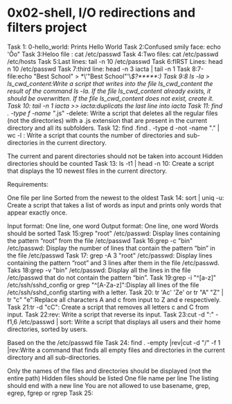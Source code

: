 # 0x02-shell, I/O redirections and filters project
Task 1: 0-hello_world: Prints Hello World
Task 2:Confused smily face: echo 'Ôo"
Task 3:Heloo file : cat /etc/passwd
Task 4:Two files: cat /etc/passwd /etc/hosts
Task 5:Last lines: tail -n 10 /etc/passwd
Task 6:fIRST Lines: head n 10 /etc/passwd
Task 7:third line: head -n 3 iacta | tail -n 1
Task 8:7-file:echo "Best School" > \*\\'"Best School"\'\\*$\?\*\*\*\*\*:)
Task 9:8 ls -la > ls_cwd_content:Write a script that writes into the file ls_cwd_content the result of the command ls -la. If the file ls_cwd_content already exists, it should be overwritten. If the file ls_cwd_content does not exist, create it.
Task 10: tail -n 1 iacta >> iacta:duplicats the last line into iacta
Task 11: find . -type f -name "*.js" -delete: Write a script that deletes all the regular files (not the directories) with a .js extension that are present in the current directory and all its subfolders.
Task 12: find .find . -type d -not -name "." | wc -l : Write a script that counts the number of directories and sub-directories in the current directory.

The current and parent directories should not be taken into account
Hidden directories should be counted
Task 13: ls -t1 | head -n 10: Create a script that displays the 10 newest files in the current directory.

Requirements:

One file per line
Sorted from the newest to the oldest
Task 14: sort | uniq -u: Create a script that takes a list of words as input and prints only words that appear exactly once.

Input format: One line, one word
Output format: One line, one word
Words should be sorted
Task 15:grep "root" /etc/passwd: Display lines containing the pattern “root” from the file /etc/passwd
Task 16:grep -c "bin" /etc/passwd: Display the number of lines that contain the pattern “bin” in the file /etc/passwd
Task 17: grep -A 3 "root" /etc/passwd: Display lines containing the pattern “root” and 3 lines after them in the file /etc/passwd.
Taks 18:grep -v "bin" /etc/passwd: Display all the lines in the file /etc/passwd that do not contain the pattern “bin”.
Task 19:grep -i "^[a-z]" /etc/ssh/sshd_config or grep "^[A-Za-z]":Display all lines of the file /etc/ssh/sshd_config starting with a letter.
Task 20: tr 'Ac' 'Ze' or tr "A" "Z" | tr "c" "e":Replace all characters A and c from input to Z and e respectively.
Task 21:tr -d "cC": Create a script that removes all letters c and C from input.
Task 22:rev: Write a script that reverse its input.
Task 23:cut -d ":" -f1,6 /etc/passwd | sort: Write a script that displays all users and their home directories, sorted by users.

Based on the the /etc/passwd file
Task 24: find . -empty |rev|cut -d "/" -f 1 |rev:Write a command that finds all empty files and directories in the current directory and all sub-directories.

Only the names of the files and directories should be displayed (not the entire path)
Hidden files should be listed
One file name per line
The listing should end with a new line
You are not allowed to use basename, grep, egrep, fgrep or rgrep
Task 25:

